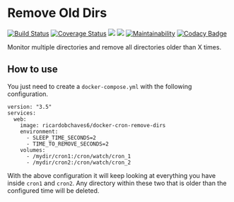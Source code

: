 # Remove Old Dirs

[![Build Status](https://travis-ci.org/ricardochaves/docker_cron_remove_old_dirs.svg?branch=master)](https://travis-ci.org/ricardochaves/docker_cron_remove_old_dirs) [![Coverage Status](https://coveralls.io/repos/github/ricardochaves/docker_cron_remove_old_dirs/badge.svg)](https://coveralls.io/github/ricardochaves/docker_cron_remove_old_dirs) [![](https://images.microbadger.com/badges/version/ricardobchaves6/docker-cron-remove-dirs.svg)](https://microbadger.com/images/ricardobchaves6/docker-cron-remove-dirs "Get your own version badge on microbadger.com") [![](https://images.microbadger.com/badges/image/ricardobchaves6/docker-cron-remove-dirs.svg)](https://microbadger.com/images/ricardobchaves6/docker-cron-remove-dirs "Get your own image badge on microbadger.com") [![Maintainability](https://api.codeclimate.com/v1/badges/8ddd22abec855bb51540/maintainability)](https://codeclimate.com/github/ricardochaves/docker_cron_remove_old_dirs/maintainability) [![Codacy Badge](https://api.codacy.com/project/badge/Grade/2b384f4fb8244fc38d00c6adf96a673f)](https://www.codacy.com/app/ricardochaves/docker_cron_remove_old_dirs?utm_source=github.com&amp;utm_medium=referral&amp;utm_content=ricardochaves/docker_cron_remove_old_dirs&amp;utm_campaign=Badge_Grade)

Monitor multiple directories and remove all directories older than X times.

## How to use

You just need to create a ```docker-compose.yml``` with the following configuration.


```
version: "3.5"
services:
  web:
    image: ricardobchaves6/docker-cron-remove-dirs
    environment:
      - SLEEP_TIME_SECONDS=2
      - TIME_TO_REMOVE_SECONDS=2
    volumes:
      - /mydir/cron1:/cron/watch/cron_1
      - /mydir/cron2:/cron/watch/cron_2
```

With the above configuration it will keep looking at everything you have inside ```cron1``` and ```cron2```. Any directory within these two that is older than the configured time will be deleted.
